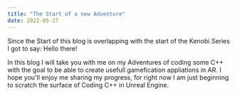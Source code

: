 ```yaml
---
title: "The Start of a new Adventure"
date: 2022-05-27
---
```


Since the Start of this blog is overlapping with the start of the Kenobi Series I got to say: Hello there!

In this blog I will take you with me on my Adventures of coding some C++ with the goal to be able to create usefull gamefication appliations in AR. I hope you'll enjoy me sharing my progress, for right now I am just beginning to scratch the surface of Coding C++ in Unreal Engine. 
